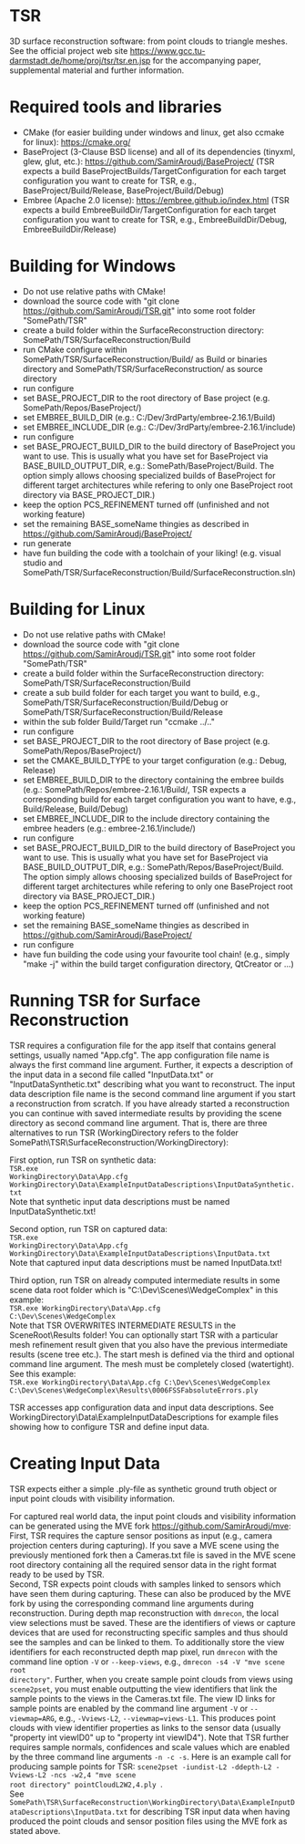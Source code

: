 # TSR
3D surface reconstruction software: from point clouds to triangle meshes.
See the official project web site https://www.gcc.tu-darmstadt.de/home/proj/tsr/tsr.en.jsp for the accompanying paper, supplemental material and further information.

# Required tools and libraries
- CMake (for easier building under windows and linux, get also ccmake for linux): https://cmake.org/
- BaseProject (3-Clause BSD license) and all of its dependencies (tinyxml, glew, glut, etc.): https://github.com/SamirAroudj/BaseProject/
(TSR expects a build BaseProjectBuilds/TargetConfiguration for each target configuration you want to create for TSR, e.g.,
BaseProject/Build/Release, BaseProject/Build/Debug)
- Embree (Apache 2.0 license): https://embree.github.io/index.html
 (TSR expects a build EmbreeBuildDir/TargetConfiguration for each target configuration you want to create for TSR, e.g., EmbreeBuildDir/Debug, EmbreeBuildDir/Release) 

# Building for Windows
- Do not use relative paths with CMake!
- download the source code with "git clone https://github.com/SamirAroudj/TSR.git" into some root folder "SomePath/TSR"
- create a build folder within the SurfaceReconstruction directory: SomePath/TSR/SurfaceReconstruction/Build
- run CMake configure within SomePath/TSR/SurfaceReconstruction/Build/ as Build or binaries directory and SomePath/TSR/SurfaceReconstruction/ as source directory
- run configure
- set BASE_PROJECT_DIR to the root directory of Base project (e.g. SomePath/Repos/BaseProject/)
- set EMBREE_BUILD_DIR (e.g.: C:/Dev/3rdParty/embree-2.16.1/Build)
- set EMBREE_INCLUDE_DIR (e.g.: C:/Dev/3rdParty/embree-2.16.1/include)
- run configure
- set BASE_PROJECT_BUILD_DIR to the build directory of BaseProject you want to use. This is usually what you have set for BaseProject via BASE_BUILD_OUTPUT_DIR, e.g.: SomePath/BaseProject/Build. The option simply allows choosing specialized builds of BaseProject for different target architectures while refering to only one BaseProject root directory via BASE_PROJECT_DIR.)
- keep the option PCS_REFINEMENT turned off (unfinished and not working feature)
- set the remaining BASE_someName thingies as described in https://github.com/SamirAroudj/BaseProject/
- run generate
- have fun building the code with a toolchain of your liking! (e.g. visual studio and SomePath/TSR/SurfaceReconstruction/Build/SurfaceReconstruction.sln)

# Building for Linux
- Do not use relative paths with CMake!
- download the source code with "git clone https://github.com/SamirAroudj/TSR.git" into some root folder "SomePath/TSR"
- create a build folder within the SurfaceReconstruction directory: SomePath/TSR/SurfaceReconstruction/Build
- create a sub build folder for each target you want to build, e.g., SomePath/TSR/SurfaceReconstruction/Build/Debug or SomePath/TSR/SurfaceReconstruction/Build/Release
- within the sub folder Build/Target run "ccmake ../.."
- run configure
- set BASE_PROJECT_DIR to the root directory of Base project (e.g. SomePath/Repos/BaseProject/)
- set the CMAKE_BUILD_TYPE to your target configuration (e.g.: Debug, Release)
- set EMBREE_BUILD_DIR to the directory containing the embree builds (e.g.: SomePath/Repos/embree-2.16.1/Build/,
TSR expects a corresponding build for each target configuration you want to have, e.g., Build/Release, Build/Debug)
- set EMBREE_INCLUDE_DIR to the include directory containing the embree headers (e.g.: embree-2.16.1/include/)
- run configure
- set BASE_PROJECT_BUILD_DIR to the build directory of BaseProject you want to use. This is usually what you have set for BaseProject via BASE_BUILD_OUTPUT_DIR, e.g.: SomePath/Repos/BaseProject/Build. The option simply allows choosing specialized builds of BaseProject for different target architectures while refering to only one BaseProject root directory via BASE_PROJECT_DIR.)
- keep the option PCS_REFINEMENT turned off (unfinished and not working feature)
- set the remaining BASE_someName thingies as described in https://github.com/SamirAroudj/BaseProject/
- run configure
- have fun building the code using your favourite tool chain! (e.g., simply "make -j" within the build target configuration directory, QtCreator or ...)

# Running TSR for Surface Reconstruction
TSR requires a configuration file for the app itself that contains general settings, usually named "App.cfg". The app configuration file name is always the first command line argument. Further, it expects a description of the input data in a second file called "InputData.txt" or "InputDataSynthetic.txt" describing what you want to reconstruct. The input data description file name is the second command line argument if you start a reconstruction from scratch. If you have already started a reconstruction you can continue with saved intermediate results by providing the scene directory as second command line argument. That is, there are three alternatives to run TSR (WorkingDirectory refers to the folder SomePath\TSR\SurfaceReconstruction/WorkingDirectory):

First option, run TSR on synthetic data: <br/>
<code>TSR.exe WorkingDirectory\Data\App.cfg WorkingDirectory\Data\ExampleInputDataDescriptions\InputDataSynthetic.txt</code></br>
Note that synthetic input data descriptions must be named InputDataSynthetic.txt!

Second option, run TSR on captured data: <br/>
<code>TSR.exe WorkingDirectory\Data\App.cfg WorkingDirectory\Data\ExampleInputDataDescriptions\InputData.txt</code></br>
Note that captured input data descriptions must be named InputData.txt!

Third option, run TSR on already computed intermediate results in some scene data root folder which is "C:\Dev\Scenes\WedgeComplex" in this example:</br>
<code>TSR.exe WorkingDirectory\Data\App.cfg C:\Dev\Scenes\WedgeComplex</code></br>
Note that TSR OVERWRITES INTERMEDIATE RESULTS in the SceneRoot\Results folder!
You can optionally start TSR with a particular mesh refinement result given that you also have the previous intermediate results (scene tree etc.).
The start mesh is defined via the third and optional command line argument. The mesh must be completely closed (watertight). See this example:<br/>
<code>TSR.exe WorkingDirectory\Data\App.cfg C:\Dev\Scenes\WedgeComplex C:\Dev\Scenes\WedgeComplex\Results\0006FSSFabsoluteErrors.ply</code><br>

TSR accesses app configuration data and input data descriptions.
See WorkingDirectory\Data\ExampleInputDataDescriptions for example files showing how to configure TSR and define input data.

# Creating Input Data
TSR expects either a simple .ply-file as synthetic ground truth object or input point clouds with visibility information.

For captured real world data, the input point clouds and visibility information can be generated using the MVE fork https://github.com/SamirAroudj/mve:
First, TSR requires the capture sensor positions as input (e.g., camera projection centers during capturing). If you save a MVE scene using the previously mentioned fork then a Cameras.txt file is saved in the MVE scene root directory containing all the required sensor data in the right format ready to be used by TSR.</br>
Second, TSR expects point clouds with samples linked to sensors which have seen them during capturing.
These can also be produced by the MVE fork by using the corresponding command line arguments during reconstruction.
During depth map reconstruction with <code>dmrecon</code>, the local view selections must be saved. These are the identifiers of views or capture devices that are used for reconstructing specific samples and thus should see the samples and can be linked to them.
To additionally store the view identifiers for each reconstructed depth map pixel, run <code>dmrecon</code> with the command line option <code>-V</code> or <code>--keep-views</code>, e.g., <code>dmrecon -s4 -V "mve scene root directory"</code>. Further, when you create sample point clouds from views using <code>scene2pset</code>, you must enable outputting the view identifiers that link the sample points to the views in the Cameras.txt file. The view ID links for sample points are enabled by the command line argument <code>-V</code> or <code>--viewmap=ARG</code>, e.g., <code>-Vviews-L2</code>, <code>--viewmap=views-L1</code>. This produces point clouds with view identifier properties as links to the sensor data (usually "property int viewID0" up to "property int viewID4"). Note that TSR further requires sample normals, confidences and scale values which are enabled by the three command line arguments <code>-n -c -s</code>. Here is an example call for producing sample points for TSR: <code>scene2pset -iundist-L2 -ddepth-L2 -Vviews-L2 -ncs -w2,4 "mve scene root directory" pointCloudL2W2,4.ply
</code>.</br>
See <code>SomePath\TSR\SurfaceReconstruction\WorkingDirectory\Data\ExampleInputDataDescriptions\InputData.txt</code> for describing TSR input data when having produced the point clouds and sensor position files using the MVE fork as stated above.
